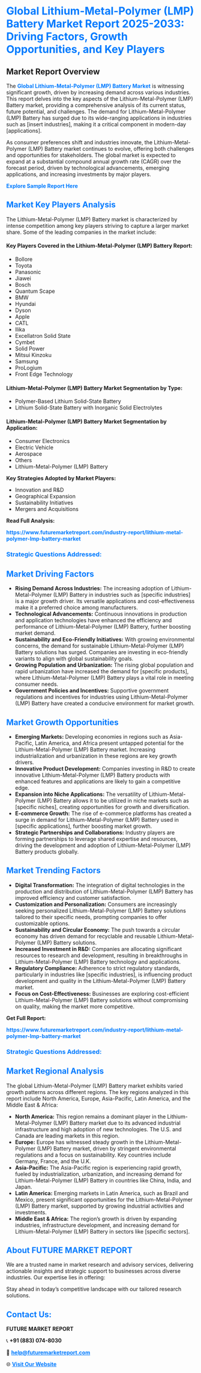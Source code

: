 <h1 style="color: #007BFF;">Global Lithium-Metal-Polymer (LMP) Battery Market Report 2025-2033: Driving Factors, Growth Opportunities, and Key Players</h1>

<section id="overview">
<h2>Market Report Overview</h2>
<p>The <a href="https://www.futuremarketreport.com/industry-report/lithium-metal-polymer-lmp-battery-market" style="color: #007BFF; text-decoration: none;"><strong>Global Lithium-Metal-Polymer (LMP) Battery Market</strong></a> is witnessing significant growth, driven by increasing demand across various industries. This report delves into the key aspects of the Lithium-Metal-Polymer (LMP) Battery market, providing a comprehensive analysis of its current status, future potential, and challenges. The demand for Lithium-Metal-Polymer (LMP) Battery has surged due to its wide-ranging applications in industries such as [insert industries], making it a critical component in modern-day [applications].</p>
<p>As consumer preferences shift and industries innovate, the Lithium-Metal-Polymer (LMP) Battery market continues to evolve, offering both challenges and opportunities for stakeholders. The global market is expected to expand at a substantial compound annual growth rate (CAGR) over the forecast period, driven by technological advancements, emerging applications, and increasing investments by major players.</p>
</section>

<section id="overview">
<p><a href="https://www.futuremarketreport.com/request-sample/reportId=112480" style="color: #007BFF; text-decoration: none;"><strong>Explore Sample Report Here</strong></a></p>
</section>

<section id="key-players">
<h2 style="color: #007BFF;">Market Key Players Analysis</h2>
<p>The Lithium-Metal-Polymer (LMP) Battery market is characterized by intense competition among key players striving to capture a larger market share. Some of the leading companies in the market include:</p>
<h4>Key Players Covered in the Lithium-Metal-Polymer (LMP) Battery Report:</h4>
<ul><li>Bollore</li><li>Toyota</li><li>Panasonic</li><li>Jiawei</li><li>Bosch</li><li>Quantum Scape</li><li>BMW</li><li>Hyundai</li><li>Dyson</li><li>Apple</li><li>CATL</li><li>Ilika</li><li>Excellatron Solid State</li><li>Cymbet</li><li>Solid Power</li><li>Mitsui Kinzoku</li><li>Samsung</li><li>ProLogium</li><li>Front Edge Technology</li></ul>
<h4>Lithium-Metal-Polymer (LMP) Battery Market Segmentation by Type:</h4>
<ul><li>Polymer-Based Lithium Solid-State Battery</li><li>Lithium Solid-State Battery with Inorganic Solid Electrolytes</li></ul>

<h4>Lithium-Metal-Polymer (LMP) Battery Market Segmentation by Application:</h4>
<ul><li>Consumer Electronics</li><li>Electric Vehicle</li><li>Aerospace</li><li>Others</li><li>Lithium-Metal-Polymer (LMP) Battery</li></ul>
<p><strong>Key Strategies Adopted by Market Players:</strong></p>
<ul>
<li>Innovation and R&D</li>
<li>Geographical Expansion</li>
<li>Sustainability Initiatives</li>
<li>Mergers and Acquisitions</li>
</ul>
</section>

<section>
<p><strong>Read Full Analysis: </strong></p><a href="https://www.futuremarketreport.com/industry-report/lithium-metal-polymer-lmp-battery-market" style="color: #007BFF; text-decoration: none;"><strong>https://www.futuremarketreport.com/industry-report/lithium-metal-polymer-lmp-battery-market</strong></a>
<h3 style="color: #007BFF;">Strategic Questions Addressed:</h3>
</section>

<section id="driving-factors">
<h2 style="color: #007BFF;">Market Driving Factors</h2>
<ul>
<li><strong>Rising Demand Across Industries:</strong> The increasing adoption of Lithium-Metal-Polymer (LMP) Battery in industries such as [specific industries] is a major growth driver. Its versatile applications and cost-effectiveness make it a preferred choice among manufacturers.</li>
<li><strong>Technological Advancements:</strong> Continuous innovations in production and application technologies have enhanced the efficiency and performance of Lithium-Metal-Polymer (LMP) Battery, further boosting market demand.</li>
<li><strong>Sustainability and Eco-Friendly Initiatives:</strong> With growing environmental concerns, the demand for sustainable Lithium-Metal-Polymer (LMP) Battery solutions has surged. Companies are investing in eco-friendly variants to align with global sustainability goals.</li>
<li><strong>Growing Population and Urbanization:</strong> The rising global population and rapid urbanization have increased the demand for [specific products], where Lithium-Metal-Polymer (LMP) Battery plays a vital role in meeting consumer needs.</li>
<li><strong>Government Policies and Incentives:</strong> Supportive government regulations and incentives for industries using Lithium-Metal-Polymer (LMP) Battery have created a conducive environment for market growth.</li>
</ul>
</section>

<section id="growth-opportunities">
<h2 style="color: #007BFF;">Market Growth Opportunities</h2>
<ul>
<li><strong>Emerging Markets:</strong> Developing economies in regions such as Asia-Pacific, Latin America, and Africa present untapped potential for the Lithium-Metal-Polymer (LMP) Battery market. Increasing industrialization and urbanization in these regions are key growth drivers.</li>
<li><strong>Innovative Product Development:</strong> Companies investing in R&D to create innovative Lithium-Metal-Polymer (LMP) Battery products with enhanced features and applications are likely to gain a competitive edge.</li>
<li><strong>Expansion into Niche Applications:</strong> The versatility of Lithium-Metal-Polymer (LMP) Battery allows it to be utilized in niche markets such as [specific niches], creating opportunities for growth and diversification.</li>
<li><strong>E-commerce Growth:</strong> The rise of e-commerce platforms has created a surge in demand for Lithium-Metal-Polymer (LMP) Battery used in [specific applications], further boosting market growth.</li>
<li><strong>Strategic Partnerships and Collaborations:</strong> Industry players are forming partnerships to leverage shared expertise and resources, driving the development and adoption of Lithium-Metal-Polymer (LMP) Battery products globally.</li>
</ul>
</section>

<section id="trending-factors">
<h2 style="color: #007BFF;">Market Trending Factors</h2>
<ul>
<li><strong>Digital Transformation:</strong> The integration of digital technologies in the production and distribution of Lithium-Metal-Polymer (LMP) Battery has improved efficiency and customer satisfaction.</li>
<li><strong>Customization and Personalization:</strong> Consumers are increasingly seeking personalized Lithium-Metal-Polymer (LMP) Battery solutions tailored to their specific needs, prompting companies to offer customizable options.</li>
<li><strong>Sustainability and Circular Economy:</strong> The push towards a circular economy has driven demand for recyclable and reusable Lithium-Metal-Polymer (LMP) Battery solutions.</li>
<li><strong>Increased Investment in R&D:</strong> Companies are allocating significant resources to research and development, resulting in breakthroughs in Lithium-Metal-Polymer (LMP) Battery technology and applications.</li>
<li><strong>Regulatory Compliance:</strong> Adherence to strict regulatory standards, particularly in industries like [specific industries], is influencing product development and quality in the Lithium-Metal-Polymer (LMP) Battery market.</li>
<li><strong>Focus on Cost-Effectiveness:</strong> Businesses are exploring cost-efficient Lithium-Metal-Polymer (LMP) Battery solutions without compromising on quality, making the market more competitive.</li>
</ul>
</section>

<section>
<p><strong>Get Full Report: </strong></p><a href="https://www.futuremarketreport.com/industry-report/lithium-metal-polymer-lmp-battery-market" style="color: #007BFF; text-decoration: none;"><strong>https://www.futuremarketreport.com/industry-report/lithium-metal-polymer-lmp-battery-market</strong></a>
<h3 style="color: #007BFF;">Strategic Questions Addressed:</h3>
</section>


<section id="regional-analysis">
<h2 style="color: #007BFF;">Market Regional Analysis</h2>
<p>The global Lithium-Metal-Polymer (LMP) Battery market exhibits varied growth patterns across different regions. The key regions analyzed in this report include North America, Europe, Asia-Pacific, Latin America, and the Middle East & Africa:</p>
<ul>
<li><strong>North America:</strong> This region remains a dominant player in the Lithium-Metal-Polymer (LMP) Battery market due to its advanced industrial infrastructure and high adoption of new technologies. The U.S. and Canada are leading markets in this region.</li>
<li><strong>Europe:</strong> Europe has witnessed steady growth in the Lithium-Metal-Polymer (LMP) Battery market, driven by stringent environmental regulations and a focus on sustainability. Key countries include Germany, France, and the U.K.</li>
<li><strong>Asia-Pacific:</strong> The Asia-Pacific region is experiencing rapid growth, fueled by industrialization, urbanization, and increasing demand for Lithium-Metal-Polymer (LMP) Battery in countries like China, India, and Japan.</li>
<li><strong>Latin America:</strong> Emerging markets in Latin America, such as Brazil and Mexico, present significant opportunities for the Lithium-Metal-Polymer (LMP) Battery market, supported by growing industrial activities and investments.</li>
<li><strong>Middle East & Africa:</strong> The region’s growth is driven by expanding industries, infrastructure development, and increasing demand for Lithium-Metal-Polymer (LMP) Battery in sectors like [specific sectors].</li>
</ul>
</section>

<footer>
<h2 style="color: #007BFF;">About FUTURE MARKET REPORT</h2>
<p>We are a trusted name in market research and advisory services, delivering actionable insights and strategic support to businesses across diverse industries. Our expertise lies in offering:</p>

<p>Stay ahead in today’s competitive landscape with our tailored research solutions.</p>

<h2 style="color: #007BFF;">Contact Us:</h2>
<p><strong>FUTURE MARKET REPORT</strong></p>
<p>📞 <strong>+91 (883) 074-8030</strong></p>
<p>📧 <strong><a href="mailto:help@futuremarketreport.com" style="color: #007BFF;">help@futuremarketreport.com</a></strong></p>
<p>🌐 <strong><a href="https://www.futuremarketreport.com/" style="color: #007BFF;">Visit Our Website</a></strong></p>
</footer>